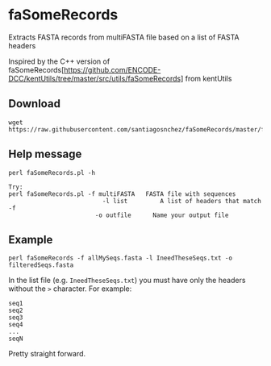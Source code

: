 # faSomeRecords
Extracts FASTA records from multiFASTA file based on a list of FASTA headers

Inspired by the C++ version of faSomeRecords[https://github.com/ENCODE-DCC/kentUtils/tree/master/src/utils/faSomeRecords]  from kentUtils

## Download

    wget https://raw.githubusercontent.com/santiagosnchez/faSomeRecords/master/faSomeRecords.pl

## Help message

    perl faSomeRecords.pl -h
    
    Try:
    perl faSomeRecords.pl -f multiFASTA   FASTA file with sequences
		                      -l list         A list of headers that match -f
            	            -o outfile      Name your output file 
                          
## Example

    perl faSomeRecords -f allMySeqs.fasta -l IneedTheseSeqs.txt -o filteredSeqs.fasta

In the list file (e.g. `IneedTheseSeqs.txt`) you must have only the headers without the `>` character. For example:

    seq1
    seq2
    seq3
    seq4
    ...
    seqN

Pretty straight forward.
